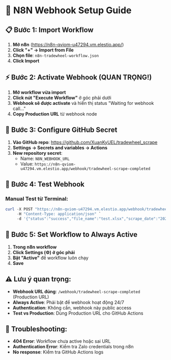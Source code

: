 # 🔧 N8N Webhook Setup Guide

## 📋 Bước 1: Import Workflow

1. **Mở n8n** (https://n8n-qviom-u47294.vm.elestio.app/)
2. **Click "+" → Import from File**
3. **Chọn file**: `n8n-tradewheel-workflow.json` 
4. **Click Import**

## ⚡ Bước 2: Activate Webhook (QUAN TRỌNG!)

1. **Mở workflow vừa import**
2. **Click nút "Execute Workflow"** ở góc phải dưới
3. **Webhook sẽ được activate** và hiển thị status "Waiting for webhook call..."
4. **Copy Production URL** từ webhook node

## 🔗 Bước 3: Configure GitHub Secret

1. **Vào GitHub repo**: https://github.com/XuanKyUEL/tradewheel_scrape
2. **Settings → Secrets and variables → Actions**
3. **New repository secret**:
   - Name: `N8N_WEBHOOK_URL`
   - Value: `https://n8n-qviom-u47294.vm.elestio.app/webhook/tradewheel-scrape-completed`

## 🎯 Bước 4: Test Webhook

### Manual Test từ Terminal:
```powershell
curl -X POST "https://n8n-qviom-u47294.vm.elestio.app/webhook/tradewheel-scrape-completed" `
     -H "Content-Type: application/json" `
     -d '{"status":"success","file_name":"test.xlsx","scrape_date":"2025-08-15","github_view_url":"https://github.com/test","download_url":"https://github.com/test/raw"}'
```

## 🔄 Bước 5: Set Workflow to Always Active

1. **Trong n8n workflow**
2. **Click Settings (⚙️) ở góc phải**
3. **Bật "Active"** để workflow luôn chạy
4. **Save**

## ⚠️ Lưu ý quan trọng:

- **Webhook URL đúng**: `/webhook/tradewheel-scrape-completed` (Production URL)
- **Always Active**: Phải bật để webhook hoạt động 24/7
- **Authentication**: Không cần, webhook này public access
- **Test vs Production**: Dùng Production URL cho GitHub Actions

## 🐛 Troubleshooting:

- **404 Error**: Workflow chưa active hoặc sai URL
- **Authentication Error**: Kiểm tra Zalo credentials trong n8n
- **No response**: Kiểm tra GitHub Actions logs
